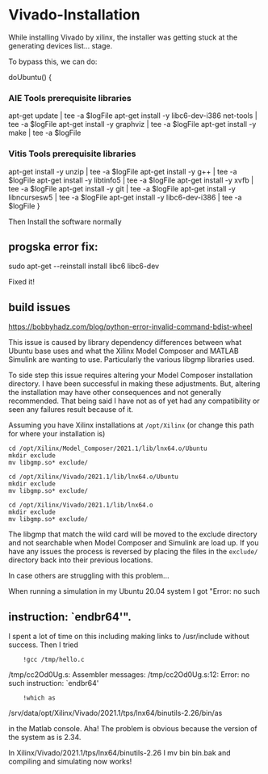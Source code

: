 # Vivado-Installation

While installing Vivado by xilinx, the installer was getting stuck at the generating devices list... stage.

To bypass this, we can do:

doUbuntu()
{
### AIE Tools prerequisite libraries
   apt-get update | tee -a $logFile 
   apt-get install -y libc6-dev-i386 net-tools | tee -a $logFile 
   apt-get install -y graphviz | tee -a $logFile 
   apt-get install -y make | tee -a $logFile 
### Vitis Tools prerequisite libraries
   apt-get install -y unzip | tee -a $logFile
   apt-get install -y g++ | tee -a $logFile
   apt-get install -y libtinfo5 | tee -a $logFile
   apt-get install -y xvfb | tee -a $logFile
   apt-get install -y git | tee -a $logFile
   apt-get install -y libncursesw5 | tee -a $logFile
   apt-get install -y libc6-dev-i386 | tee -a $logFile
}

Then Install the software normally



## progska error fix:

sudo apt-get --reinstall install libc6 libc6-dev

Fixed it!


## build issues 

https://bobbyhadz.com/blog/python-error-invalid-command-bdist-wheel


This issue is caused by  library dependency differences between what Ubuntu 
base uses and what the Xilinx Model Composer and MATLAB Simulink are wanting to 
use. Particularly the various libgmp libraries used.

To side step this issue requires altering your Model Composer installation 
directory. I have been successful in making these adjustments. But, altering 
the installation may have other consequences and not generally recommended. 
That being said I have not as of yet had any compatibility or seen any failures 
result because of it.

Assuming you have Xilinx installations at `/opt/Xilinx` (or change this path 
for where your installation is)

```
cd /opt/Xilinx/Model_Composer/2021.1/lib/lnx64.o/Ubuntu
mkdir exclude
mv libgmp.so* exclude/

cd /opt/Xilinx/Vivado/2021.1/lib/lnx64.o/Ubuntu
mkdir exclude
mv libgmp.so* exclude/

cd /opt/Xilinx/Vivado/2021.1/lib/lnx64.o
mkdir exclude
mv libgmp.so* exclude/
```
The libgmp that match the wild card will be moved to the exclude directory and 
not searchable when Model Composer and Simulink are load up. If you have any 
issues the process is reversed by placing the files in the `exclude/` directory 
back into their previous locations.




In case others are struggling with this problem...


When running a simulation in my Ubuntu 20.04 system I got "Error: no such 
## instruction: `endbr64'".

I spent a lot of time on this including making links to /usr/include without 
success. Then I tried

        !gcc /tmp/hello.c

/tmp/cc2Od0Ug.s: Assembler messages:
/tmp/cc2Od0Ug.s:12: Error: no such instruction: `endbr64'

        !which as

/srv/data/opt/Xilinx/Vivado/2021.1/tps/lnx64/binutils-2.26/bin/as

in the Matlab console. Aha! The problem is obvious because the version of the 
system as is 2.34.

In Xilinx/Vivado/2021.1/tps/lnx64/binutils-2.26 I
mv bin bin.bak
and compiling and simulating now works!
